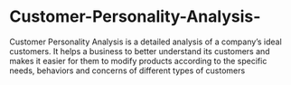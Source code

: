 # Customer-Personality-Analysis-
Customer Personality Analysis is a detailed analysis of a company’s ideal customers. It helps a business to better understand its customers and makes it easier for them to modify products according to the specific needs, behaviors and concerns of different types of customers
